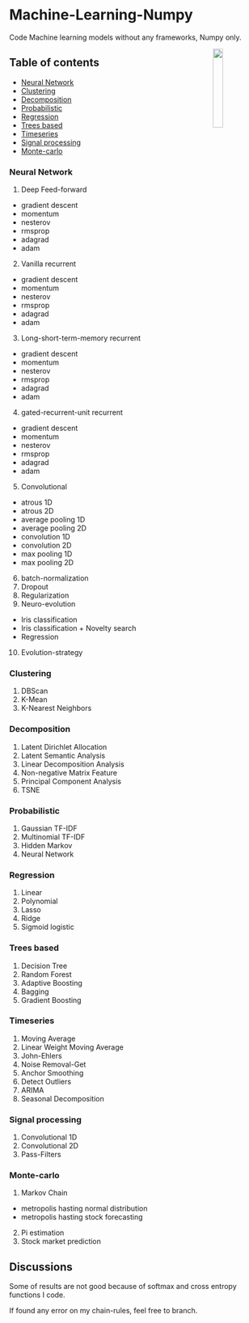 # Machine-Learning-Numpy

Code Machine learning models without any frameworks, Numpy only.

<img src="https://upload.wikimedia.org/wikipedia/commons/thumb/c/c3/Python-logo-notext.svg/2000px-Python-logo-notext.svg.png" align="right" width="20%">

## Table of contents
* [Neural Network](https://github.com/huseinzol05/Machine-Learning-Numpy#neural-network)
* [Clustering](https://github.com/huseinzol05/Machine-Learning-Numpy#clustering)
* [Decomposition](https://github.com/huseinzol05/Machine-Learning-Numpy#decomposition)
* [Probabilistic](https://github.com/huseinzol05/Machine-Learning-Numpy#probabilistic)
* [Regression](https://github.com/huseinzol05/Machine-Learning-Numpy#regression)
* [Trees based](https://github.com/huseinzol05/Machine-Learning-Numpy#trees-based)
* [Timeseries](https://github.com/huseinzol05/Machine-Learning-Numpy#timeseries)
* [Signal processing](https://github.com/huseinzol05/Machine-Learning-Numpy#signal-processing)
* [Monte-carlo](https://github.com/huseinzol05/Machine-Learning-Numpy#monte-carlo)

### Neural Network

1. Deep Feed-forward
  * gradient descent
  * momentum
  * nesterov
  * rmsprop
  * adagrad
  * adam

2. Vanilla recurrent
  * gradient descent
  * momentum
  * nesterov
  * rmsprop
  * adagrad
  * adam

3. Long-short-term-memory recurrent
  * gradient descent
  * momentum
  * nesterov
  * rmsprop
  * adagrad
  * adam

4. gated-recurrent-unit recurrent
  * gradient descent
  * momentum
  * nesterov
  * rmsprop
  * adagrad
  * adam

5. Convolutional
  * atrous 1D
  * atrous 2D
  * average pooling 1D
  * average pooling 2D
  * convolution 1D
  * convolution 2D
  * max pooling 1D
  * max pooling 2D

6. batch-normalization
7. Dropout
8. Regularization
9. Neuro-evolution
  * Iris classification
  * Iris classification + Novelty search
  * Regression

10. Evolution-strategy

### Clustering

1. DBScan
2. K-Mean
3. K-Nearest Neighbors

### Decomposition

1. Latent Dirichlet Allocation
2. Latent Semantic Analysis
3. Linear Decomposition Analysis
4. Non-negative Matrix Feature
5. Principal Component Analysis
6. TSNE

### Probabilistic

1. Gaussian TF-IDF
2. Multinomial TF-IDF
3. Hidden Markov
4. Neural Network

### Regression

1. Linear
2. Polynomial
3. Lasso
4. Ridge
5. Sigmoid logistic

### Trees based

1. Decision Tree
2. Random Forest
3. Adaptive Boosting
4. Bagging
5. Gradient Boosting

### Timeseries

1. Moving Average
2. Linear Weight Moving Average
3. John-Ehlers
4. Noise Removal-Get
5. Anchor Smoothing
6. Detect Outliers
7. ARIMA
8. Seasonal Decomposition

### Signal processing

1. Convolutional 1D
2. Convolutional 2D
3. Pass-Filters

### Monte-carlo

1. Markov Chain
  * metropolis hasting normal distribution
  * metropolis hasting stock forecasting
2. Pi estimation
3. Stock market prediction

## Discussions

Some of results are not good because of softmax and cross entropy functions I code.

If found any error on my chain-rules, feel free to branch.
